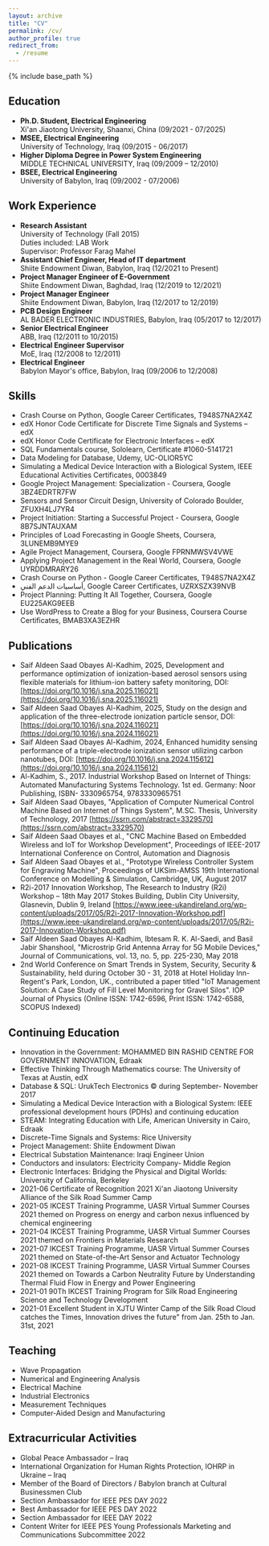 ```yaml
---
layout: archive
title: "CV"
permalink: /cv/
author_profile: true
redirect_from:
  - /resume
---
```


{% include base_path %}

## Education
* **Ph.D. Student, Electrical Engineering**  
  Xi'an Jiaotong University, Shaanxi, China (09/2021 - 07/2025)
* **MSEE, Electrical Engineering**  
  University of Technology, Iraq (09/2015 - 06/2017)
* **Higher Diploma Degree in Power System Engineering**  
  MIDDLE TECHNICAL UNIVERSITY, Iraq (09/2009 – 12/2010)
* **BSEE, Electrical Engineering**  
  University of Babylon, Iraq (09/2002 - 07/2006)

## Work Experience
* **Research Assistant**  
  University of Technology (Fall 2015)  
  Duties included: LAB Work  
  Supervisor: Professor Farag Mahel
* **Assistant Chief Engineer, Head of IT department**  
  Shiite Endowment Diwan, Babylon, Iraq (12/2021 to Present)
* **Project Manager Engineer of E-Government**  
  Shiite Endowment Diwan, Baghdad, Iraq (12/2019 to 12/2021)
* **Project Manager Engineer**  
  Shiite Endowment Diwan, Babylon, Iraq (12/2017 to 12/2019)
* **PCB Design Engineer**  
  AL BADER ELECTRONIC INDUSTRIES, Babylon, Iraq (05/2017 to 12/2017)
* **Senior Electrical Engineer**  
  ABB, Iraq (12/2011 to 10/2015)
* **Electrical Engineer Supervisor**  
  MoE, Iraq (12/2008 to 12/2011)
* **Electrical Engineer**  
  Babylon Mayor's office, Babylon, Iraq (09/2006 to 12/2008)

## Skills
- Crash Course on Python, Google Career Certificates, T948S7NA2X4Z
- edX Honor Code Certificate for Discrete Time Signals and Systems – edX
- edX Honor Code Certificate for Electronic Interfaces – edX
- SQL Fundamentals course, Sololearn, Certificate #1060-5141721
- Data Modeling for Database, Udemy, UC-OLIOR5YC
- Simulating a Medical Device Interaction with a Biological System, IEEE Educational Activities Certificates, 0003849
- Google Project Management: Specialization - Coursera, Google 3BZ4EDRTR7FW
- Sensors and Sensor Circuit Design, University of Colorado Boulder, ZFUXH4LJ7YR4
- Project Initiation: Starting a Successful Project - Coursera, Google 8B7SJNTAUXAM
- Principles of Load Forecasting in Google Sheets, Coursera, 3LUNEMB9MYE9
- Agile Project Management, Coursera, Google FPRNMWSV4VWE
- Applying Project Management in the Real World, Coursera, Google UYRDDMRARY26
- Crash Course on Python - Google Career Certificates, T948S7NA2X4Z
- أساسیات الدعم الفني, Google Career Certificates, UZRXSZX39NVB
- Project Planning: Putting It All Together, Coursera, Google EU225AKG9EEB
- Use WordPress to Create a Blog for your Business, Coursera Course Certificates, BMAB3XA3EZHR

## Publications
- Saif Aldeen Saad Obayes Al-Kadhim, 2025, Development and performance optimization of ionization-based aerosol sensors using flexible materials for lithium-ion battery safety monitoring, DOI: [https://doi.org/10.1016/j.sna.2025.116021](https://doi.org/10.1016/j.sna.2025.116021)
- Saif Aldeen Saad Obayes Al-Kadhim, 2025, Study on the design and application of the three-electrode ionization particle sensor, DOI: [https://doi.org/10.1016/j.sna.2024.116021](https://doi.org/10.1016/j.sna.2024.116021)
- Saif Aldeen Saad Obayes Al-Kadhim, 2024, Enhanced humidity sensing performance of a triple-electrode ionization sensor utilizing carbon nanotubes, DOI: [https://doi.org/10.1016/j.sna.2024.115612](https://doi.org/10.1016/j.sna.2024.115612)
- Al-Kadhim, S., 2017. Industrial Workshop Based on Internet of Things: Automated Manufacturing Systems Technology. 1st ed. Germany: Noor Publishing, ISBN- 3330965754, 9783330965751
- Saif Aldeen Saad Obayes, "Application of Computer Numerical Control Machine Based on Internet of Things System", M.SC. Thesis, University of Technology, 2017 [https://ssrn.com/abstract=3329570](https://ssrn.com/abstract=3329570)
- Saif Aldeen Saad Obayes et al., "CNC Machine Based on Embedded Wireless and IoT for Workshop Development", Proceedings of IEEE-2017 International Conference on Control, Automation and Diagnosis
- Saif Aldeen Saad Obayes et al., "Prototype Wireless Controller System for Engraving Machine", Proceedings of UKSim-AMSS 19th International Conference on Modelling & Simulation, Cambridge, UK, August 2017
- R2i-2017 Innovation Workshop, The Research to Industry (R2i) Workshop – 18th May 2017 Stokes Building, Dublin City University, Glasnevin, Dublin 9, Ireland [https://www.ieee-ukandireland.org/wp-content/uploads/2017/05/R2i-2017-Innovation-Workshop.pdf](https://www.ieee-ukandireland.org/wp-content/uploads/2017/05/R2i-2017-Innovation-Workshop.pdf)
- Saif Aldeen Saad Obayes Al-Kadhim, Ibtesam R. K. Al-Saedi, and Basil Jabir Shanshool, "Microstrip Grid Antenna Array for 5G Mobile Devices," Journal of Communications, vol. 13, no. 5, pp. 225-230, May 2018
- 2nd World Conference on Smart Trends in System, Security, Security & Sustainability, held during October 30 - 31, 2018 at Hotel Holiday Inn- Regent's Park, London, UK., contributed a paper titled "IoT Management Solution: A Case Study of Fill Level Monitoring for Gravel Silos". IOP Journal of Physics (Online ISSN: 1742-6596, Print ISSN: 1742-6588, SCOPUS Indexed)

## Continuing Education
* Innovation in the Government: MOHAMMED BIN RASHID CENTRE FOR GOVERNMENT INNOVATION, Edraak
* Effective Thinking Through Mathematics course: The University of Texas at Austin, edX
* Database & SQL: UrukTech Electronics © during September- November 2017
* Simulating a Medical Device Interaction with a Biological System: IEEE professional development hours (PDHs) and continuing education
* STEAM: Integrating Education with Life, American University in Cairo, Edraak
* Discrete-Time Signals and Systems: Rice University
* Project Management: Shiite Endowment Diwan
* Electrical Substation Maintenance: Iraqi Engineer Union
* Conductors and insulators: Electricity Company- Middle Region
* Electronic Interfaces: Bridging the Physical and Digital Worlds: University of California, Berkeley
* 2021-06 Certificate of Recognition 2021 Xi'an Jiaotong University Alliance of the Silk Road Summer Camp
* 2021-05 IKCEST Training Programme, UASR Virtual Summer Courses 2021 themed on Progress on energy and carbon nexus influenced by chemical engineering
* 2021-04 IKCEST Training Programme, UASR Virtual Summer Courses 2021 themed on Frontiers in Materials Research
* 2021-07 IKCEST Training Programme, UASR Virtual Summer Courses 2021 themed on State-of-the-Art Sensor and Actuator Technology
* 2021-08 IKCEST Training Programme, UASR Virtual Summer Courses 2021 themed on Towards a Carbon Neutrality Future by Understanding Thermal Fluid Flow in Energy and Power Engineering
* 2021-01 90Th IKCEST Training Program for Silk Road Engineering Science and Technology Development
* 2021-01 Excellent Student in XJTU Winter Camp of the Silk Road Cloud catches the Times, Innovation drives the future" from Jan. 25th to Jan. 31st, 2021

## Teaching
* Wave Propagation
* Numerical and Engineering Analysis
* Electrical Machine
* Industrial Electronics
* Measurement Techniques
* Computer-Aided Design and Manufacturing

## Extracurricular Activities
* Global Peace Ambassador – Iraq
* International Organization for Human Rights Protection, IOHRP in Ukraine – Iraq
* Member of the Board of Directors / Babylon branch at Cultural Businessmen Club
* Section Ambassador for IEEE PES DAY 2022
* Best Ambassador for IEEE PES DAY 2022
* Section Ambassador for IEEE DAY 2022
* Content Writer for IEEE PES Young Professionals Marketing and Communications Subcommittee 2022
